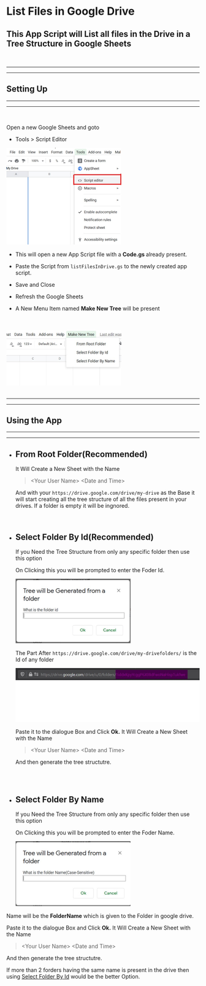 # List Files in Google Drive

## This App Script will List all files in the Drive in a Tree Structure in Google Sheets
<br>

---
---
## **Setting Up**
---
---
<br>


Open a new Google Sheets and goto 

* Tools > Script Editor

<img src="img/ScriptEditor.jpg" alt="scriptEditor" width="300">


* This will open a new App Script file with a <b>Code.gs </b>already present.

* Paste the Script from `listFilesInDrive.gs` to the newly created app script.

* Save and Close

* Refresh the Google Sheets

* A New Menu Item named **Make New Tree** will be present

<br>
<br>
<img src="img/OptionsInMenu.jpg" alt="OptionsInMenu" width="300">

<br>
<br>

---
---

## **Using the App**

---
---


* ## From Root Folder(Recommended)
  It Will Create a New Sheet with the Name 
  > \<Your User Name> \<Date and Time>

  And with your `https://drive.google.com/drive/my-drive` as the Base it will start creating all the tree structure of all the files present in your drives. If a folder is empty it will be ingnored.

<br>

* ## <a name="folderById"></a>Select Folder By Id(Recommended)
  If you Need the Tree Structure from only any specific folder then use this option

  On Clicking this you will be prompted to enter the Foder Id.

    <img src="img/folderById.jpg" alt="OptionsInMenu" width="300">

  The Part After `https://drive.google.com/drive/my-drivefolders/` is the Id of any folder

    <img src="img/folderId.jpg" alt="OptionsInMenu" width="500">

  Paste it to the dialogue Box and Click **Ok.**
  It Will Create a New Sheet with the Name 
  > \<Your User Name> \<Date and Time>

  And then generate the tree structutre.


<br>
<br>

* ## Select Folder By Name
  If you Need the Tree Structure from only any specific folder then use this option

  On Clicking this you will be prompted to enter the Foder Name.

    <img src="img/folderByName.jpg" alt="OptionsInMenu" width="300">

Name will be the **FolderName** which is given to the Folder in google drive.

  Paste it to the dialogue Box and Click **Ok.**
  It Will Create a New Sheet with the Name 
  > \<Your User Name> \<Date and Time>

  And then generate the tree structutre.

If more than 2 forders having the same name is present in the drive then using [Select Folder By Id](#folderById) would be the better Option.